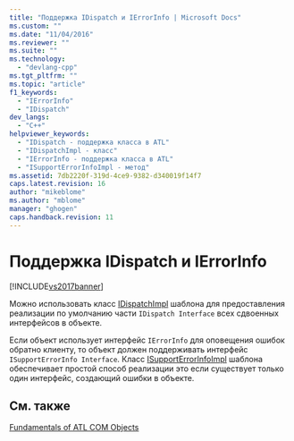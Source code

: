 ```yaml
---
title: "Поддержка IDispatch и IErrorInfo | Microsoft Docs"
ms.custom: ""
ms.date: "11/04/2016"
ms.reviewer: ""
ms.suite: ""
ms.technology: 
  - "devlang-cpp"
ms.tgt_pltfrm: ""
ms.topic: "article"
f1_keywords: 
  - "IErrorInfo"
  - "IDispatch"
dev_langs: 
  - "C++"
helpviewer_keywords: 
  - "IDispatch - поддержка класса в ATL"
  - "IDispatchImpl - класс"
  - "IErrorInfo - поддержка класса в ATL"
  - "ISupportErrorInfoImpl - метод"
ms.assetid: 7db2220f-319d-4ce9-9382-d340019f14f7
caps.latest.revision: 16
author: "mikeblome"
ms.author: "mblome"
manager: "ghogen"
caps.handback.revision: 11
---
```

# Поддержка IDispatch и IErrorInfo
[!INCLUDE[vs2017banner](../assembler/inline/includes/vs2017banner.md)]

Можно использовать класс [IDispatchImpl](../atl/reference/idispatchimpl-class.md) шаблона для предоставления реализации по умолчанию части `IDispatch Interface` всех сдвоенных интерфейсов в объекте.  
  
 Если объект использует интерфейс `IErrorInfo` для оповещения ошибок обратно клиенту, то объект должен поддерживать интерфейс `ISupportErrorInfo Interface`.  Класс [ISupportErrorInfoImpl](../atl/reference/isupporterrorinfoimpl-class.md) шаблона обеспечивает простой способ реализации это если существует только один интерфейс, создающий ошибки в объекте.  
  
## См. также  
 [Fundamentals of ATL COM Objects](../atl/fundamentals-of-atl-com-objects.md)